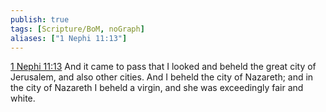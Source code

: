 ```yaml
---
publish: true
tags: [Scripture/BoM, noGraph]
aliases: ["1 Nephi 11:13"]
---
```

[1 Nephi 11:13](https://churchofjesuschrist.org/study/scriptures/bofm/1-ne/11?lang=eng&id=p13#p13) And it came to pass that I looked and beheld the great city of Jerusalem, and also other cities. And I beheld the city of Nazareth; and in the city of Nazareth I beheld a virgin, and she was exceedingly fair and white.
